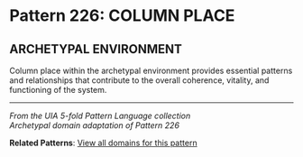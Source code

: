 # Pattern 226: COLUMN PLACE

## ARCHETYPAL ENVIRONMENT

Column place within the archetypal environment provides essential patterns and relationships that contribute to the overall coherence, vitality, and functioning of the system.

---

*From the UIA 5-fold Pattern Language collection*  
*Archetypal domain adaptation of Pattern 226*

**Related Patterns**: [View all domains for this pattern](../../UIA/md/T226%20COLUMN%20PLACE.md)

